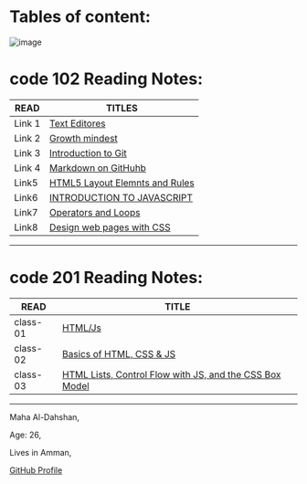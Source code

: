 # Tables of content:


![image](https://akm-img-a-in.tosshub.com/indiatoday/images/story/202012/chris-ried-ieic5Tq8YMk-unsplas_1200x768.jpeg?bEhcYQAShJnLf0Mtu4JYq8YzICfhz2rB&size=770:433)




# code 102 Reading Notes:

|READ   | TITLES                                |
|------ |---------------------------------------|
|Link 1 |[Text Editores](Link1)                 |
|Link 2 |[Growth mindest](Link1)                |
|Link 3 |[Introduction to Git](Link3)           |
|Link 4 |[Markdown on GitHuhb](Link4)           |
|Link5  |[HTML5 Layout Elemnts and Rules](Link5)|
|Link6  |[INTRODUCTION TO JAVASCRIPT](Link6)    |
|Link7  |[Operators and Loops](Link7)           |
|Link8  | [Design web pages with CSS](Link8)    |

* **

# code 201 Reading Notes:

|READ      |       TITLE                                                       |
|----------|-------------------------------------------------------------------|
|class-01  |[HTML/Js](class-01)                                                |
|class-02  |[Basics of HTML, CSS & JS](class-02)                               |
|class-03  |[HTML Lists, Control Flow with JS, and the CSS Box Model](class-03)|




* ** 
Maha Al-Dahshan,

Age: 26,

Lives in Amman,



[GitHub Profile](https://github.com/mahadahshan11)